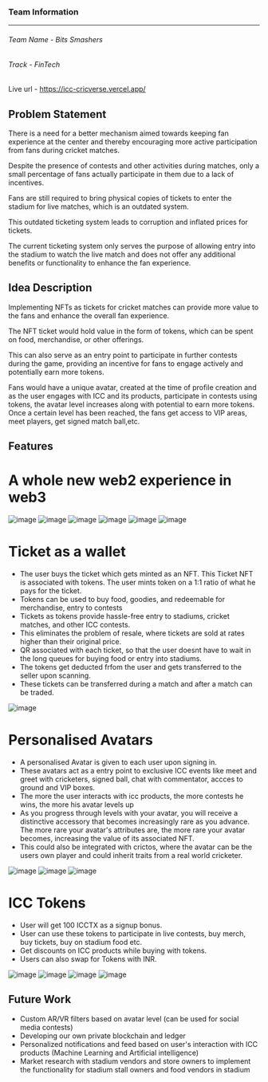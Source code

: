 ### Team Information
------------
###### Team Name - Bits Smashers
###### Track - FinTech

Live url - https://icc-cricverse.vercel.app/

## Problem Statement
There is a need for a better mechanism aimed towards keeping fan experience at the center and thereby encouraging more active participation from fans during cricket matches.

Despite the presence of contests and other activities during matches, only a small percentage of fans actually participate in them due to a lack of incentives.

Fans are still required to bring physical copies of tickets to enter the stadium for live matches, which is an outdated system.

This outdated ticketing system leads to corruption and inflated prices for tickets.

The current ticketing system only serves the purpose of allowing entry into the stadium to watch the live match and does not offer any additional benefits or functionality to enhance the fan experience.

## Idea Description
Implementing NFTs as tickets for cricket matches can provide more value to the fans and enhance the overall fan experience.

The NFT ticket would hold value in the form of tokens, which can be spent on food, merchandise, or other offerings.

This can also serve as an entry point to participate in further contests during the game, providing an incentive for fans to engage actively and potentially earn more tokens.

Fans would have a unique avatar, created at the time of profile creation and as the user engages with ICC and its products, participate in contests using tokens, the avatar level increases along with potential to earn more tokens. Once a certain level has been reached, the fans get access to VIP areas, meet players, get signed match ball,etc.

## Features

# A whole new web2 experience in web3
![image](https://user-images.githubusercontent.com/74852751/222492349-0cd9d238-1a99-4e34-b624-eabf47b67707.png)
![image](https://user-images.githubusercontent.com/74852751/222492691-6498bfbb-4e60-4633-b508-4995a6e3581c.png)
![image](https://user-images.githubusercontent.com/74852751/222492889-04bd99c1-e5d6-4e2b-a68c-d3378893f688.png)
![image](https://user-images.githubusercontent.com/74852751/222493193-301fe201-23ac-4239-9eeb-873aea27e565.png)
![image](https://user-images.githubusercontent.com/74852751/222493352-f3856a73-cdd3-4c77-bb50-6f7ed8471bdd.png)
![image](https://user-images.githubusercontent.com/74852751/222493492-b4df904c-a699-4cdf-b4b9-40db8bebbe57.png)


# Ticket as a wallet
- The user buys the ticket which gets minted as an NFT. This Ticket NFT is associated with tokens. The user mints token on a 1:1 ratio of what he pays for the ticket.
- Tokens can be used to buy
food, goodies, and
redeemable for merchandise,
entry to contests
- Tickets as tokens provide
hassle-free entry to stadiums,
cricket matches, and other
ICC contests.
- This eliminates the problem
of resale, where tickets are
sold at rates higher than their
original price.
- QR associated with each ticket, so that the user doesnt have to wait in the long queues for buying food or entry into stadiums.
- The tokens get deducted frfom the user and gets transferred to the seller upon scanning.
- These tickets can be transferred during a match and after a match can be traded.

![image](https://user-images.githubusercontent.com/74852751/222493927-460ad7ed-3f75-4a46-be98-e18b90927385.png)

# Personalised Avatars
- A personalised Avatar is given to each user upon signing in.
- These avatars act as a entry point to exclusive ICC events like meet and greet with cricketers, signed ball, chat with commentator, accces to ground and VIP boxes.
- The more the user interacts with icc products, the more contests he wins, the more his avatar levels up
- As you progress through levels with your avatar, you will
                      receive a distinctive accessory that becomes increasingly
                      rare as you advance. The more rare your avatar's
                      attributes are, the more rare your avatar becomes,
                      increasing the value of its associated NFT.
- This could also be integrated with crictos, where the avatar can be the users own player and could inherit traits from a real world cricketer.

![image](https://user-images.githubusercontent.com/74852751/222494368-91e2e48d-19e5-4d4e-a18c-4ed8b0bb100c.png)
![image](https://user-images.githubusercontent.com/74852751/222494464-1ca90a24-91cd-40db-974d-42c4e4f8b27b.png)
![image](https://user-images.githubusercontent.com/74852751/222494632-8a6dbbcc-d117-4146-9150-57ac938d0685.png)

# ICC Tokens
- User will get 100 ICCTX as a signup bonus.
- User can use these tokens to participate in live contests, buy merch, buy tickets, buy on stadium food etc.
- Get discounts on ICC products while buying with tokens.
- Users can also swap for Tokens with INR.

![image](https://user-images.githubusercontent.com/74852751/222495226-1047ac36-b7c3-496d-9c3f-d92b5bbad9ef.png)
![image](https://user-images.githubusercontent.com/74852751/222495487-d3a48741-d797-478f-bb75-40b2557d8de2.png)
![image](https://user-images.githubusercontent.com/74852751/222495636-fe464693-5283-4265-a486-a3d17e50080c.png)
![image](https://user-images.githubusercontent.com/74852751/222495855-7a0c1aec-e666-4e8c-b06a-0b8a1dea5a9f.png)

## Future Work
- Custom AR/VR filters based on avatar level  (can be used for social media contests) 
- Developing our own private blockchain and ledger
- Personalized notifications and feed based on user's interaction with ICC products (Machine Learning and Artificial intelligence)
- Market research with stadium vendors and store owners to implement the functionality for stadium stall owners and food vendors in stadium
